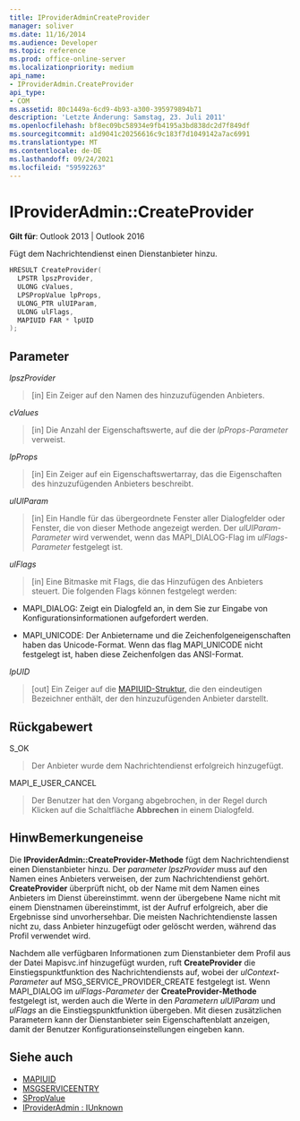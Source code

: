 ```yaml
---
title: IProviderAdminCreateProvider
manager: soliver
ms.date: 11/16/2014
ms.audience: Developer
ms.topic: reference
ms.prod: office-online-server
ms.localizationpriority: medium
api_name:
- IProviderAdmin.CreateProvider
api_type:
- COM
ms.assetid: 80c1449a-6cd9-4b93-a300-395979894b71
description: 'Letzte Änderung: Samstag, 23. Juli 2011'
ms.openlocfilehash: bf8ec09bc58934e9fb4195a3bd838dc2d7f849df
ms.sourcegitcommit: a1d9041c20256616c9c183f7d1049142a7ac6991
ms.translationtype: MT
ms.contentlocale: de-DE
ms.lasthandoff: 09/24/2021
ms.locfileid: "59592263"
---
```

# <a name="iprovideradmincreateprovider"></a>IProviderAdmin::CreateProvider

**Gilt für**: Outlook 2013 | Outlook 2016 
  
Fügt dem Nachrichtendienst einen Dienstanbieter hinzu. 
  
```cpp
HRESULT CreateProvider(
  LPSTR lpszProvider,
  ULONG cValues,
  LPSPropValue lpProps,
  ULONG_PTR ulUIParam,
  ULONG ulFlags,
  MAPIUID FAR * lpUID
);
```

## <a name="parameters"></a>Parameter

 _lpszProvider_
  
> [in] Ein Zeiger auf den Namen des hinzuzufügenden Anbieters.
    
 _cValues_
  
> [in] Die Anzahl der Eigenschaftswerte, auf die der  _lpProps-Parameter_ verweist. 
    
 _lpProps_
  
> [in] Ein Zeiger auf ein Eigenschaftswertarray, das die Eigenschaften des hinzuzufügenden Anbieters beschreibt.
    
 _ulUIParam_
  
> [in] Ein Handle für das übergeordnete Fenster aller Dialogfelder oder Fenster, die von dieser Methode angezeigt werden. Der  _ulUIParam-Parameter_ wird verwendet, wenn das MAPI_DIALOG-Flag im  _ulFlags-Parameter_ festgelegt ist. 
    
 _ulFlags_
  
> [in] Eine Bitmaske mit Flags, die das Hinzufügen des Anbieters steuert. Die folgenden Flags können festgelegt werden:
    
  - MAPI_DIALOG: Zeigt ein Dialogfeld an, in dem Sie zur Eingabe von Konfigurationsinformationen aufgefordert werden.
      
  - MAPI_UNICODE: Der Anbietername und die Zeichenfolgeneigenschaften haben das Unicode-Format. Wenn das flag MAPI_UNICODE nicht festgelegt ist, haben diese Zeichenfolgen das ANSI-Format.
    
 _lpUID_
  
> [out] Ein Zeiger auf die [MAPIUID-Struktur,](mapiuid.md) die den eindeutigen Bezeichner enthält, der den hinzuzufügenden Anbieter darstellt. 
    
## <a name="return-value"></a>Rückgabewert

S_OK 
  
> Der Anbieter wurde dem Nachrichtendienst erfolgreich hinzugefügt.
    
MAPI_E_USER_CANCEL 
  
> Der Benutzer hat den Vorgang abgebrochen, in der Regel durch Klicken auf die Schaltfläche **Abbrechen** in einem Dialogfeld. 
    
## <a name="remarks"></a>HinwBemerkungeneise

Die **IProviderAdmin::CreateProvider-Methode** fügt dem Nachrichtendienst einen Dienstanbieter hinzu. Der  _parameter lpszProvider_ muss auf den Namen eines Anbieters verweisen, der zum Nachrichtendienst gehört. **CreateProvider** überprüft nicht, ob der Name mit dem Namen eines Anbieters im Dienst übereinstimmt. wenn der übergebene Name nicht mit einem Dienstnamen übereinstimmt, ist der Aufruf erfolgreich, aber die Ergebnisse sind unvorhersehbar. Die meisten Nachrichtendienste lassen nicht zu, dass Anbieter hinzugefügt oder gelöscht werden, während das Profil verwendet wird. 
  
Nachdem alle verfügbaren Informationen zum Dienstanbieter dem Profil aus der Datei Mapisvc.inf hinzugefügt wurden, ruft **CreateProvider** die Einstiegspunktfunktion des Nachrichtendiensts auf, wobei der  _ulContext-Parameter_ auf MSG_SERVICE_PROVIDER_CREATE festgelegt ist. Wenn MAPI_DIALOG im _ulFlags-Parameter_ der **CreateProvider-Methode** festgelegt ist, werden auch die Werte in den _Parametern ulUIParam_ und _ulFlags_ an die Einstiegspunktfunktion übergeben. Mit diesen zusätzlichen Parametern kann der Dienstanbieter sein Eigenschaftenblatt anzeigen, damit der Benutzer Konfigurationseinstellungen eingeben kann. 
  
## <a name="see-also"></a>Siehe auch

- [MAPIUID](mapiuid.md)  
- [MSGSERVICEENTRY](msgserviceentry.md)  
- [SPropValue](spropvalue.md)  
- [IProviderAdmin : IUnknown](iprovideradminiunknown.md)

